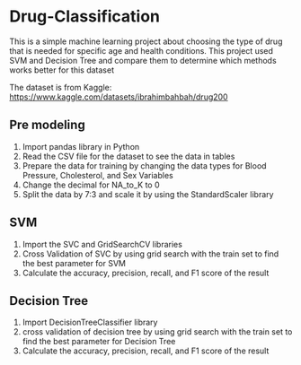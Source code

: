 # Drug-Classification

This is a simple machine learning project about choosing the type of drug that is needed for specific age and health conditions. This project used SVM and Decision Tree and compare them to determine which methods works better for this dataset

The dataset is from Kaggle: 
https://www.kaggle.com/datasets/ibrahimbahbah/drug200

## Pre modeling
1. Import pandas library in Python
2. Read the CSV file for the dataset to see the data in tables
3. Prepare the data for training by changing the data types for Blood Pressure, Cholesterol, and Sex Variables
4. Change the decimal for NA_to_K to 0
5. Split the data by 7:3 and scale it by using the StandardScaler library

## SVM
1. Import the SVC and GridSearchCV libraries
2. Cross Validation of SVC by using grid search with the train set to find the best parameter for SVM
3. Calculate the accuracy, precision, recall, and F1 score of the result

## Decision Tree
1. Import DecisionTreeClassifier library
2. cross validation of decision tree by using grid search with the train set to find the best parameter for Decision Tree
3. Calculate the accuracy, precision, recall, and F1 score of the result
